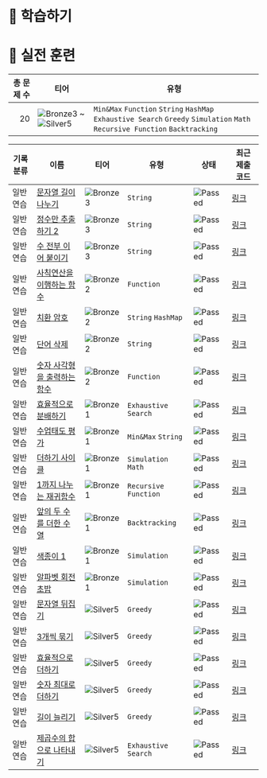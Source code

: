 # 📖 학습하기

# 🥇 실전 훈련
|총 문제 수|티어|유형|
|---:|---|---|
|20|![Bronze3][b3] ~ ![Silver5][s5]|`Min&Max` `Function` `String` `HashMap` `Exhaustive Search` `Greedy` `Simulation` `Math` `Recursive Function` `Backtracking`|

|기록분류|이름|티어|유형|상태|최근 제출 코드|
|---|---|---|---|---|---|
|일반 연습|[문자열 길이 나누기](https://www.codetree.ai/training-field/search/problems/split-string-length)|![Bronze3][b3]|`String`|![Passed][passed]|[링크](https://github.com/JUNSUNGKIM99/codetree-TILs/blob/main/240526/%EB%AC%B8%EC%9E%90%EC%97%B4%20%EA%B8%B8%EC%9D%B4%20%EB%82%98%EB%88%84%EA%B8%B0/split-string-length.py)|
|일반 연습|[정수만 추출하기 2](https://www.codetree.ai/training-field/search/problems/extract-only-integers-2)|![Bronze3][b3]|`String`|![Passed][passed]|[링크](https://github.com/JUNSUNGKIM99/codetree-TILs/blob/main/240526/%EC%A0%95%EC%88%98%EB%A7%8C%20%EC%B6%94%EC%B6%9C%ED%95%98%EA%B8%B0%202/extract-only-integers-2.py)|
|일반 연습|[수 전부 이어 붙이기](https://www.codetree.ai/training-field/search/problems/act-of-putting-all-the-numbers-together)|![Bronze3][b3]|`String`|![Passed][passed]|[링크](https://github.com/JUNSUNGKIM99/codetree-TILs/blob/main/240526/%EC%88%98%20%EC%A0%84%EB%B6%80%20%EC%9D%B4%EC%96%B4%20%EB%B6%99%EC%9D%B4%EA%B8%B0/act-of-putting-all-the-numbers-together.py)|
|일반 연습|[사칙연산을 이행하는 함수](https://www.codetree.ai/training-field/search/problems/functions-that-carry-out-four-factor-operations)|![Bronze2][b2]|`Function`|![Passed][passed]|[링크](https://github.com/JUNSUNGKIM99/codetree-TILs/blob/main/240526/%EC%82%AC%EC%B9%99%EC%97%B0%EC%82%B0%EC%9D%84%20%EC%9D%B4%ED%96%89%ED%95%98%EB%8A%94%20%ED%95%A8%EC%88%98/functions-that-carry-out-four-factor-operations.py)|
|일반 연습|[치환 암호](https://www.codetree.ai/training-field/search/problems/substitution-cipher)|![Bronze2][b2]|`String` `HashMap`|![Passed][passed]|[링크](https://github.com/JUNSUNGKIM99/codetree-TILs/blob/main/240526/%EC%B9%98%ED%99%98%20%EC%95%94%ED%98%B8/substitution-cipher.py)|
|일반 연습|[단어 삭제](https://www.codetree.ai/training-field/search/problems/word-delete)|![Bronze2][b2]|`String`|![Passed][passed]|[링크](https://github.com/JUNSUNGKIM99/codetree-TILs/blob/main/240526/%EB%8B%A8%EC%96%B4%20%EC%82%AD%EC%A0%9C/word-delete.py)|
|일반 연습|[숫자 사각형을 출력하는 함수](https://www.codetree.ai/training-field/search/problems/function-outputs-numeric-square)|![Bronze2][b2]|`Function`|![Passed][passed]|[링크](https://github.com/JUNSUNGKIM99/codetree-TILs/blob/main/240526/%EC%88%AB%EC%9E%90%20%EC%82%AC%EA%B0%81%ED%98%95%EC%9D%84%20%EC%B6%9C%EB%A0%A5%ED%95%98%EB%8A%94%20%ED%95%A8%EC%88%98/function-outputs-numeric-square.py)|
|일반 연습|[효율적으로 분배하기](https://www.codetree.ai/training-field/search/problems/to-distribute-efficiently)|![Bronze1][b1]|`Exhaustive Search`|![Passed][passed]|[링크](https://github.com/JUNSUNGKIM99/codetree-TILs/blob/main/240526/%ED%9A%A8%EC%9C%A8%EC%A0%81%EC%9C%BC%EB%A1%9C%20%EB%B6%84%EB%B0%B0%ED%95%98%EA%B8%B0/to-distribute-efficiently.py)|
|일반 연습|[수업태도 평가](https://www.codetree.ai/training-field/search/problems/class-attitude-assessment)|![Bronze1][b1]|`Min&Max` `String`|![Passed][passed]|[링크](https://github.com/JUNSUNGKIM99/codetree-TILs/blob/main/240526/%EC%88%98%EC%97%85%ED%83%9C%EB%8F%84%20%ED%8F%89%EA%B0%80/class-attitude-assessment.py)|
|일반 연습|[더하기 사이클](https://www.codetree.ai/training-field/search/problems/additional-cycles)|![Bronze1][b1]|`Simulation` `Math`|![Passed][passed]|[링크](https://github.com/JUNSUNGKIM99/codetree-TILs/blob/main/240526/%EB%8D%94%ED%95%98%EA%B8%B0%20%EC%82%AC%EC%9D%B4%ED%81%B4/additional-cycles.py)|
|일반 연습|[1까지 나누는 재귀함수](https://www.codetree.ai/training-field/search/problems/recursive-function-divided-by-1)|![Bronze1][b1]|`Recursive Function`|![Passed][passed]|[링크](https://github.com/JUNSUNGKIM99/codetree-TILs/blob/main/240526/1%EA%B9%8C%EC%A7%80%20%EB%82%98%EB%88%84%EB%8A%94%20%EC%9E%AC%EA%B7%80%ED%95%A8%EC%88%98/recursive-function-divided-by-1.py)|
|일반 연습|[앞의 두 수를 더한 수열](https://www.codetree.ai/training-field/search/problems/a-sequence-by-adding-the-previous-two-numbers)|![Bronze1][b1]|`Backtracking`|![Passed][passed]|[링크](https://github.com/JUNSUNGKIM99/codetree-TILs/blob/main/240526/%EC%95%9E%EC%9D%98%20%EB%91%90%20%EC%88%98%EB%A5%BC%20%EB%8D%94%ED%95%9C%20%EC%88%98%EC%97%B4/a-sequence-by-adding-the-previous-two-numbers.py)|
|일반 연습|[색종이 1](https://www.codetree.ai/training-field/search/problems/color-paper-1)|![Bronze1][b1]|`Simulation`|![Passed][passed]|[링크](https://github.com/JUNSUNGKIM99/codetree-TILs/blob/main/240526/%EC%83%89%EC%A2%85%EC%9D%B4%201/color-paper-1.py)|
|일반 연습|[알파벳 회전초밥](https://www.codetree.ai/training-field/search/problems/alphabet-rotating-sushi)|![Bronze1][b1]|`Simulation`|![Passed][passed]|[링크](https://github.com/JUNSUNGKIM99/codetree-TILs/blob/main/240526/%EC%95%8C%ED%8C%8C%EB%B2%B3%20%ED%9A%8C%EC%A0%84%EC%B4%88%EB%B0%A5/alphabet-rotating-sushi.py)|
|일반 연습|[문자열 뒤집기](https://www.codetree.ai/training-field/search/problems/flip-text)|![Silver5][s5]|`Greedy`|![Passed][passed]|[링크](https://github.com/JUNSUNGKIM99/codetree-TILs/blob/main/240526/%EB%AC%B8%EC%9E%90%EC%97%B4%20%EB%92%A4%EC%A7%91%EA%B8%B0/flip-text.py)|
|일반 연습|[3개씩 묶기](https://www.codetree.ai/training-field/search/problems/bundle-by-3)|![Silver5][s5]|`Greedy`|![Passed][passed]|[링크](https://github.com/JUNSUNGKIM99/codetree-TILs/blob/main/240526/3%EA%B0%9C%EC%94%A9%20%EB%AC%B6%EA%B8%B0/bundle-by-3.py)|
|일반 연습|[효율적으로 더하기](https://www.codetree.ai/training-field/search/problems/add-efficiently)|![Silver5][s5]|`Greedy`|![Passed][passed]|[링크](https://github.com/JUNSUNGKIM99/codetree-TILs/blob/main/240526/%ED%9A%A8%EC%9C%A8%EC%A0%81%EC%9C%BC%EB%A1%9C%20%EB%8D%94%ED%95%98%EA%B8%B0/add-efficiently.py)|
|일반 연습|[숫자 최대로 더하기](https://www.codetree.ai/training-field/search/problems/add-max-number)|![Silver5][s5]|`Greedy`|![Passed][passed]|[링크](https://github.com/JUNSUNGKIM99/codetree-TILs/blob/main/240526/%EC%88%AB%EC%9E%90%20%EC%B5%9C%EB%8C%80%EB%A1%9C%20%EB%8D%94%ED%95%98%EA%B8%B0/add-max-number.py)|
|일반 연습|[길이 늘리기](https://www.codetree.ai/training-field/search/problems/lengthen)|![Silver5][s5]|`Greedy`|![Passed][passed]|[링크](https://github.com/JUNSUNGKIM99/codetree-TILs/blob/main/240526/%EA%B8%B8%EC%9D%B4%20%EB%8A%98%EB%A6%AC%EA%B8%B0/lengthen.py)|
|일반 연습|[제곱수의 합으로 나타내기](https://www.codetree.ai/training-field/search/problems/express-as-sum-of-squares)|![Silver5][s5]|`Exhaustive Search`|![Passed][passed]|[링크](https://github.com/JUNSUNGKIM99/codetree-TILs/blob/main/240526/%EC%A0%9C%EA%B3%B1%EC%88%98%EC%9D%98%20%ED%95%A9%EC%9C%BC%EB%A1%9C%20%EB%82%98%ED%83%80%EB%82%B4%EA%B8%B0/express-as-sum-of-squares.py)|










[b5]: https://img.shields.io/badge/Bronze_5-%235D3E31.svg
[b4]: https://img.shields.io/badge/Bronze_4-%235D3E31.svg
[b3]: https://img.shields.io/badge/Bronze_3-%235D3E31.svg
[b2]: https://img.shields.io/badge/Bronze_2-%235D3E31.svg
[b1]: https://img.shields.io/badge/Bronze_1-%235D3E31.svg
[s5]: https://img.shields.io/badge/Silver_5-%23394960.svg
[s4]: https://img.shields.io/badge/Silver_4-%23394960.svg
[s3]: https://img.shields.io/badge/Silver_3-%23394960.svg
[s2]: https://img.shields.io/badge/Silver_2-%23394960.svg
[s1]: https://img.shields.io/badge/Silver_1-%23394960.svg
[g5]: https://img.shields.io/badge/Gold_5-%23FFC433.svg
[g4]: https://img.shields.io/badge/Gold_4-%23FFC433.svg
[g3]: https://img.shields.io/badge/Gold_3-%23FFC433.svg
[g2]: https://img.shields.io/badge/Gold_2-%23FFC433.svg
[g1]: https://img.shields.io/badge/Gold_1-%23FFC433.svg
[p5]: https://img.shields.io/badge/Platinum_5-%2376DDD8.svg
[p4]: https://img.shields.io/badge/Platinum_4-%2376DDD8.svg
[p3]: https://img.shields.io/badge/Platinum_3-%2376DDD8.svg
[p2]: https://img.shields.io/badge/Platinum_2-%2376DDD8.svg
[p1]: https://img.shields.io/badge/Platinum_1-%2376DDD8.svg
[passed]: https://img.shields.io/badge/Passed-%23009D27.svg
[failed]: https://img.shields.io/badge/Failed-%23D24D57.svg
[easy]: https://img.shields.io/badge/쉬움-%235cb85c.svg?for-the-badge
[medium]: https://img.shields.io/badge/보통-%23FFC433.svg?for-the-badge
[hard]: https://img.shields.io/badge/어려움-%23D24D57.svg?for-the-badge